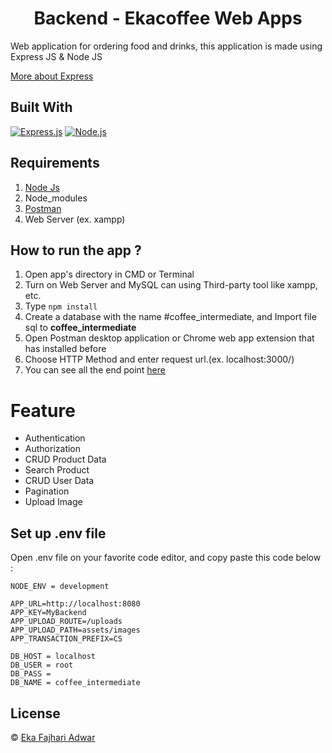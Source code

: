 <h1 align="center">Backend - Ekacoffee Web Apps</h1>

Web application for ordering food and drinks,
this application is made using Express JS & Node JS

[More about Express](https://en.wikipedia.org/wiki/Express.js)

## Built With

[![Express.js](https://img.shields.io/badge/Express.js-4.x-orange.svg?style=rounded-square)](https://expressjs.com/en/starter/installing.html)
[![Node.js](https://img.shields.io/badge/Node.js-v.12.13-green.svg?style=rounded-square)](https://nodejs.org/)

## Requirements

1. <a href="https://nodejs.org/en/download/">Node Js</a>
2. Node_modules
3. <a href="https://www.getpostman.com/">Postman</a>
4. Web Server (ex. xampp)

## How to run the app ?

1. Open app's directory in CMD or Terminal
2. Turn on Web Server and MySQL can using Third-party tool like xampp, etc.
3. Type `npm install`
4. Create a database with the name #coffee_intermediate, and Import file sql to **coffee_intermediate**
5. Open Postman desktop application or Chrome web app extension that has installed before
6. Choose HTTP Method and enter request url.(ex. localhost:3000/)
7. You can see all the end point [here](https://documenter.getpostman.com/view/4900367/UVkqrEs2)

# Feature

<ul>
<li>Authentication</li>
<li>Authorization</li>
<li>CRUD Product Data</li>
<li>Search Product</li>
<li>CRUD User Data</li>
<li>Pagination</li>
<li>Upload Image</li>
</ul>

## Set up .env file

Open .env file on your favorite code editor, and copy paste this code below :

```
NODE_ENV = development

APP_URL=http://localhost:8080
APP_KEY=MyBackend
APP_UPLOAD_ROUTE=/uploads
APP_UPLOAD_PATH=assets/images
APP_TRANSACTION_PREFIX=CS

DB_HOST = localhost
DB_USER = root
DB_PASS =
DB_NAME = coffee_intermediate
```

## License

© [Eka Fajhari Adwar](https://www.instagram.com/ekaadwar/)
